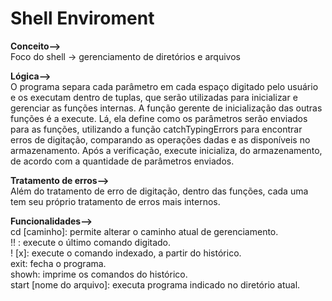 <h1>Shell Enviroment</h1>
<b>Conceito--></b><br>
Foco do shell -> gerenciamento de diretórios e arquivos

<b>Lógica--></b><br>
 O programa separa cada parâmetro em cada espaço digitado pelo usuário e os executam dentro de tuplas, que serão utilizadas para inicializar e gerenciar as funções internas.
 A função gerente de inicialização das outras funções é a execute. Lá, ela define como os parâmetros serão enviados para as funções, utilizando a função catchTypingErrors para encontrar erros de digitação, comparando as operações dadas e as disponíveis no armazenamento. Após a verificação, execute inicializa, do armazenamento, de acordo com a quantidade de parâmetros enviados.

<b>Tratamento de erros--></b><br>
 Além do tratamento de erro de digitação, dentro das funções, cada uma tem seu próprio tratamento de erros mais internos.<br>

<b>Funcionalidades--></b><br>
cd [caminho]: permite alterar o caminho atual de gerenciamento.<br>
!! : execute o último comando digitado.<br>
! [x]: execute o comando indexado, a partir do histórico.<br>
exit: fecha o programa.<br>
showh: imprime os comandos do histórico.<br>
start [nome do arquivo]: executa programa indicado no diretório atual.<br>
